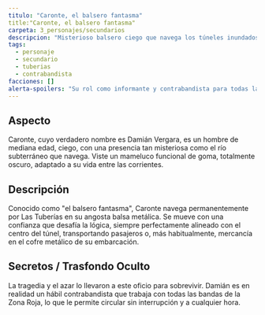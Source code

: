 ```yaml
---
titulo: "Caronte, el balsero fantasma"
title:"Caronte, el balsero fantasma"
carpeta: 3_personajes/secundarios
descripcion: "Misterioso balsero ciego que navega los túneles inundados de Las Tuberías, transportando pasajeros y mercancía de contrabando."
tags:
  - personaje
  - secundario
  - tuberias
  - contrabandista
facciones: []
alerta-spoilers: "Su rol como informante y contrabandista para todas las bandas es un secreto bien guardado."
---
```


## Aspecto

Caronte, cuyo verdadero nombre es Damián Vergara, es un hombre de mediana edad, ciego, con una presencia tan misteriosa como el río subterráneo que navega. Viste un mameluco funcional de goma, totalmente oscuro, adaptado a su vida entre las corrientes.

## Descripción

Conocido como "el balsero fantasma", Caronte navega permanentemente por Las Tuberías en su angosta balsa metálica. Se mueve con una confianza que desafía la lógica, siempre perfectamente alineado con el centro del túnel, transportando pasajeros o, más habitualmente, mercancía en el cofre metálico de su embarcación.

## Secretos / Trasfondo Oculto

La tragedia y el azar lo llevaron a este oficio para sobrevivir. Damián es en realidad un hábil contrabandista que trabaja con todas las bandas de la Zona Roja, lo que le permite circular sin interrupción y a cualquier hora.

